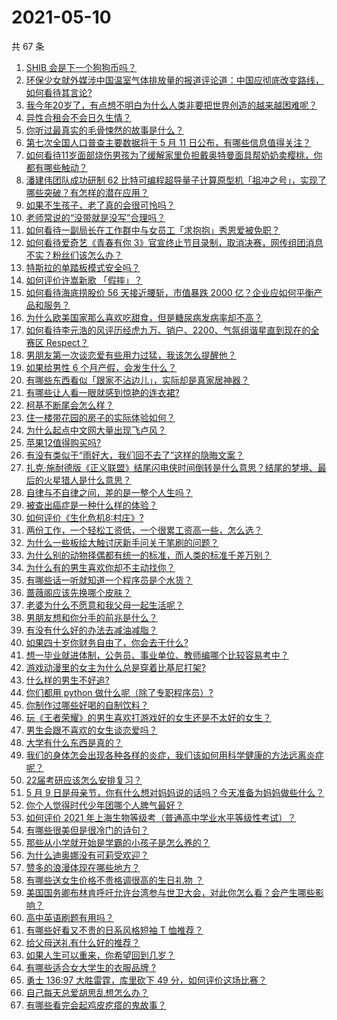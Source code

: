 # 2021-05-10

共 67 条

<!-- BEGIN -->
<!-- 最后更新时间 Mon May 10 2021 04:01:31 GMT+0800 (China Standard Time) -->

1. [SHIB 会是下一个狗狗币吗？](https://www.zhihu.com/question/455602405)
2. [环保少女就外媒涉中国温室气体排放量的报道评论道：中国应彻底改变路线，如何看待其言论?](https://www.zhihu.com/question/458454363)
3. [我今年20岁了，有点想不明白为什么人类非要把世界创造的越来越困难呢？](https://www.zhihu.com/question/452475296)
4. [异性合租会不会日久生情？](https://www.zhihu.com/question/295424569)
5. [你听过最真实的毛骨悚然的故事是什么？](https://www.zhihu.com/question/458168131)
6. [第七次全国人口普查主要数据将于 5 月 11
   日公布，有哪些信息值得关注？](https://www.zhihu.com/question/458484293)
7. [如何看待11岁面部烧伤男孩为了缓解家里负担戴奥特曼面具帮奶奶卖樱桃，你都有哪些触动？](https://www.zhihu.com/question/458441722)
8. [潘建伟团队成功研制 62
   比特可编程超导量子计算原型机「祖冲之号」，实现了哪些突破？有怎样的潜在应用？](https://www.zhihu.com/question/458402313)
9. [如果不生孩子，老了真的会很可怜吗？](https://www.zhihu.com/question/444313202)
10. [老师常说的“没带就是没写”合理吗？](https://www.zhihu.com/question/457033055)
11. [如何看待一副局长在工作群中与女员工「求抱抱」秀恩爱被免职？](https://www.zhihu.com/question/458503250)
12. [如何看待爱奇艺《青春有你
    3》官宣终止节目录制，取消决赛，网传组团消息不实？粉丝们该怎么办？](https://www.zhihu.com/question/458528380)
13. [特斯拉的单踏板模式安全吗？](https://www.zhihu.com/question/457106227)
14. [如何评价许嵩新歌 「假摔」？](https://www.zhihu.com/question/458607627)
15. [如何看待海底捞股价 56 天接近腰斩，市值暴跌 2000
    亿？企业应如何平衡产品和服务？](https://www.zhihu.com/question/458401875)
16. [为什么欧美国家那么喜欢吃甜食，但是糖尿病发病率却不高？](https://www.zhihu.com/question/418929439)
17. [如何看待李元浩的风评历经虎九万、销户、2200、气氛组谐星直到现在的全赛区
    Respect？](https://www.zhihu.com/question/458398300)
18. [男朋友第一次谈恋爱有些用力过猛，我该怎么提醒他？](https://www.zhihu.com/question/419802297)
19. [如果给男性 6 个月产假，会发生什么？](https://www.zhihu.com/question/458379267)
20. [有哪些东西看似「跟家不沾边儿」，实际却是真家居神器？](https://www.zhihu.com/question/454606011)
21. [有哪些让人看一眼就感到惊艳的连衣裙?](https://www.zhihu.com/question/383661922)
22. [柯基不断尾会怎么样？](https://www.zhihu.com/question/366868572)
23. [住一楼带花园的房子的实际体验如何？](https://www.zhihu.com/question/24249319)
24. [为什么起点中文网大量出现飞卢风？](https://www.zhihu.com/question/454447604)
25. [苹果12值得购买吗?](https://www.zhihu.com/question/369674875)
26. [有没有类似于“雨好大，我们回不去了”这样的隐晦文案？](https://www.zhihu.com/question/445913131)
27. [扎克·施耐德版《正义联盟》结尾闪电侠时间倒转是什么意思？结尾的梦境、最后的火星猎人是什么意思？](https://www.zhihu.com/question/450098286)
28. [自律与不自律之间，差的是一整个人生吗？](https://www.zhihu.com/question/441394802)
29. [被查出癌症是一种什么样的体验？](https://www.zhihu.com/question/316703481)
30. [如何评价《生化危机8:村庄》?](https://www.zhihu.com/question/401056274)
31. [两份工作，一个轻松工资低，一个很累工资高一些，怎么选？](https://www.zhihu.com/question/63557154)
32. [为什么一些板绘大触讨厌新手问关于笔刷的问题？](https://www.zhihu.com/question/29415580)
33. [为什么别的动物择偶都有统一的标准，而人类的标准千差万别？](https://www.zhihu.com/question/457515166)
34. [为什么有的男生喜欢你却不主动找你？](https://www.zhihu.com/question/328791863)
35. [有哪些话一听就知道一个程序员是个水货？](https://www.zhihu.com/question/439598096)
36. [蔷薇阁应该先换哪个皮肤？](https://www.zhihu.com/question/457705284)
37. [老婆为什么不愿意和我父母一起生活呢？](https://www.zhihu.com/question/458049398)
38. [男朋友想和你分手的前兆是什么？](https://www.zhihu.com/question/23312889)
39. [有没有什么好的办法去减油减脂？](https://www.zhihu.com/question/455888186)
40. [如果四十岁你财务自由了，你会去干什么?](https://www.zhihu.com/question/323042685)
41. [想一毕业就进体制，公务员、事业单位、教师编哪个比较容易考中？](https://www.zhihu.com/question/456370248)
42. [游戏动漫里的女主为什么总是穿着比基尼打架?](https://www.zhihu.com/question/453352120)
43. [什么样的男生不好追?](https://www.zhihu.com/question/295115524)
44. [你们都用 python 做什么呢（除了专职程序员）?](https://www.zhihu.com/question/439442263)
45. [你制作过哪些好喝的自制饮料？](https://www.zhihu.com/question/23019168)
46. [玩《王者荣耀》的男生喜欢打游戏好的女生还是不太好的女生？](https://www.zhihu.com/question/457990985)
47. [男生会跟不喜欢的女生谈恋爱吗？](https://www.zhihu.com/question/451063860)
48. [大学有什么东西是真的？](https://www.zhihu.com/question/430807321)
49. [我们的身体怎会出现各种各样的炎症，我们该如何用科学健康的方法远离炎症呢？](https://www.zhihu.com/question/457066503)
50. [22届考研应该怎么安排复习？](https://www.zhihu.com/question/413326195)
51. [5 月 9
    日是母亲节，你有什么想对妈妈说的话吗？今天准备为妈妈做些什么？](https://www.zhihu.com/question/458478831)
52. [你个人觉得时代少年团哪个人脾气最好？](https://www.zhihu.com/question/452322693)
53. [如何评价 2021
    年上海生物等级考（普通高中学业水平等级性考试）？](https://www.zhihu.com/question/455464126)
54. [有哪些很美但是很冷门的诗句？](https://www.zhihu.com/question/375569001)
55. [那些从小学就开始是学霸的小孩子是怎么养的？](https://www.zhihu.com/question/427567462)
56. [为什么迪奥娜没有可莉受欢迎？](https://www.zhihu.com/question/458071219)
57. [赞多的浪漫体现在哪些地方？](https://www.zhihu.com/question/458459520)
58. [有哪些送女生价格不贵格调很高的生日礼物 ？](https://www.zhihu.com/question/277831030)
59. [美国国务卿布林肯呼吁允许台湾参与世卫大会，对此你怎么看？会产生哪些影响？](https://www.zhihu.com/question/458323936)
60. [高中英语刷题有用吗？](https://www.zhihu.com/question/312216212)
61. [有哪些好看又不贵的日系风格短袖 T 恤推荐？](https://www.zhihu.com/question/267880033)
62. [给父母送礼有什么好的推荐？](https://www.zhihu.com/question/27251347)
63. [如果人生可以重来，你希望回到几岁？](https://www.zhihu.com/question/457500157)
64. [有哪些适合女大学生的衣服品牌 ?](https://www.zhihu.com/question/37101521)
65. [勇士 136:97 大胜雷霆，库里砍下 49
    分，如何评价这场比赛？](https://www.zhihu.com/question/458480119)
66. [自己每天总爱胡思乱想怎么办？](https://www.zhihu.com/question/364386829)
67. [有哪些看完会起鸡皮疙瘩的鬼故事？](https://www.zhihu.com/question/447385140)

<!-- END -->
